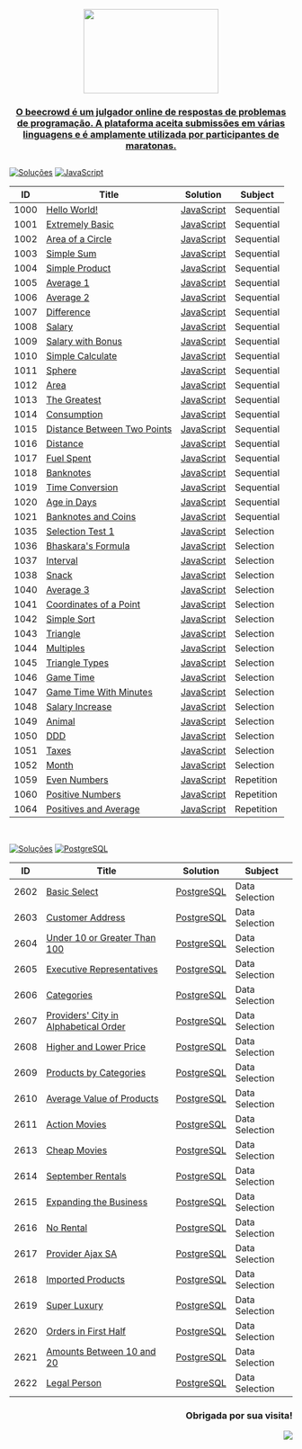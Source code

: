 <p align="center">
<a href="https://www.beecrowd.com.br">
<img  width="240"  height="150"  src="https://resources.beecrowd.com.br/judge/img/5.0/logo-beecrowd.png?1635097036">
</p>

<h3 align="center"> O beecrowd é um julgador online de respostas de problemas de programação.
A plataforma aceita submissões em várias linguagens e é amplamente utilizada por participantes de maratonas. </h3>

##

[![Soluções](https://img.shields.io/badge/Problemas%20Resolvidos-42-purple)](https://github.com/kellymoreira/beecrowd/commits)
[![JavaScript](https://img.shields.io/badge/JavaScript-d8b024.svg)](https://www.JavaScript.com)

| ID | Title | Solution | Subject |
|---| ----- | -------- | ---------- |
|1000|[Hello World!](https://www.beecrowd.com.br/judge/en/problems/view/1000) | [JavaScript](./Solutions-JavaScript/HelloWorld!)|Sequential|
|1001|[Extremely Basic](https://www.beecrowd.com.br/judge/en/problems/view/1001) | [JavaScript](./Solutions-JavaScript/ExtremelyBasic/1001.js)|Sequential|
|1002|[Area of a Circle](https://www.beecrowd.com.br/judge/en/problems/view/1002) | [JavaScript](./Solutions-JavaScript/AreaOfaCircle/1002.js)|Sequential|
|1003|[Simple Sum](https://www.beecrowd.com.br/judge/en/problems/view/1003) | [JavaScript](./Solutions-JavaScript/SimpleSum/1003.js)|Sequential|
|1004|[Simple Product](https://www.beecrowd.com.br/judge/en/problems/view/1004) | [JavaScript](./Solutions-JavaScript/SimpleProduct/1004.js)|Sequential|
|1005|[Average 1](https://www.beecrowd.com.br/judge/en/problems/view/1005) | [JavaScript](./Solutions-JavaScript/Average1/1005.js)|Sequential|
|1006|[Average 2](https://www.beecrowd.com.br/judge/en/problems/view/1006) | [JavaScript](./Solutions-JavaScript/Average2/1006.js)|Sequential|
|1007|[Difference](https://www.beecrowd.com.br/judge/en/problems/view/1007) | [JavaScript](./Solutions-JavaScript/Difference/1007.js)|Sequential|
|1008|[Salary](https://www.beecrowd.com.br/judge/en/problems/view/1008) | [JavaScript](./Solutions-JavaScript/Salary/1008.js)|Sequential|
|1009|[Salary with Bonus](https://www.beecrowd.com.br/judge/en/problems/view/1009) | [JavaScript](./Solutions-JavaScript/SalaryWithBonus/1009.js)|Sequential|
|1010|[Simple Calculate](https://www.beecrowd.com.br/judge/en/problems/view/1010) | [JavaScript](./Solutions-JavaScript/SimpleCalculate/1010.js)|Sequential|
|1011|[Sphere](https://www.beecrowd.com.br/judge/en/problems/view/1011) | [JavaScript](./Solutions-JavaScript/Sphere/1011.js)|Sequential|
|1012|[Area](https://www.beecrowd.com.br/judge/en/problems/view/1012) | [JavaScript](./Solutions-JavaScript/Area/1012.js)|Sequential|
|1013|[The Greatest](https://www.beecrowd.com.br/judge/en/problems/view/1013) | [JavaScript](./Solutions-JavaScript/TheGreatest/1013.js)|Sequential|
|1014|[Consumption](https://www.beecrowd.com.br/judge/en/problems/view/1014) | [JavaScript](./Solutions-JavaScript/Consumption/1014.js)|Sequential|
|1015|[Distance Between Two Points](https://www.beecrowd.com.br/judge/en/problems/view/1015) | [JavaScript](./Solutions-JavaScript/DistanceBetweenTwoPoints/1015.js)|Sequential|
|1016|[Distance](https://www.beecrowd.com.br/judge/en/problems/view/1016) | [JavaScript](./Solutions-JavaScript/Distance/1016.js)|Sequential|
|1017|[Fuel Spent](https://www.beecrowd.com.br/judge/en/problems/view/1017) | [JavaScript](./Solutions-JavaScript/FuelSpent/1017.js)|Sequential|
|1018|[Banknotes](https://www.beecrowd.com.br/judge/en/problems/view/1018) | [JavaScript](./Solutions-JavaScript/Banknotes/1018.js)|Sequential|
|1019|[Time Conversion](https://www.beecrowd.com.br/judge/en/problems/view/1019) | [JavaScript](./Solutions-JavaScript/TimeConversion/1019.js)|Sequential|
|1020|[Age in Days](https://www.beecrowd.com.br/judge/en/problems/view/1020) | [JavaScript](./Solutions-JavaScript/AgeInDays/1020.js)|Sequential|
|1021|[Banknotes and Coins](https://www.beecrowd.com.br/judge/en/problems/view/1021) | [JavaScript](./Solutions-JavaScript/BanknotesAndCoins/1021.js)|Sequential|
|1035|[Selection Test 1](https://www.beecrowd.com.br/judge/en/problems/view/1035) | [JavaScript](./Solutions-JavaScript/SelectionTest1/1035.js)|Selection|
|1036|[Bhaskara's Formula](https://www.beecrowd.com.br/judge/en/problems/view/1036) | [JavaScript](./Solutions-JavaScript/Bhaskara'sFormula/1036.js)|Selection|
|1037|[Interval](https://www.beecrowd.com.br/judge/en/problems/view/1037) | [JavaScript](./Solutions-JavaScript/Interval/1037.js)|Selection|
|1038|[Snack](https://www.beecrowd.com.br/judge/en/problems/view/1038) | [JavaScript](./Solutions-JavaScript/Snack/1038.js)|Selection|
|1040|[Average 3](https://www.beecrowd.com.br/judge/en/problems/view/1040) | [JavaScript](./Solutions-JavaScript/Average3/1040.js)|Selection|
|1041|[Coordinates of a Point](https://www.beecrowd.com.br/judge/en/problems/view/1041) | [JavaScript](./Solutions-JavaScript/CoordinatesOfaPoint/1041.js)|Selection|
|1042|[Simple Sort](https://www.beecrowd.com.br/judge/en/problems/view/1042) | [JavaScript](./Solutions-JavaScript/SimpleSort/1042.js)|Selection|
|1043|[Triangle](https://www.beecrowd.com.br/judge/en/problems/view/1043) | [JavaScript](./Solutions-JavaScript/Triangle/1043.js)|Selection|
|1044|[Multiples](https://www.beecrowd.com.br/judge/en/problems/view/1044) | [JavaScript](./Solutions-JavaScript/Multiples/1044.js)|Selection|
|1045|[Triangle Types](https://www.beecrowd.com.br/judge/en/problems/view/1045) | [JavaScript](./Solutions-JavaScript/TriangleTypes/1045.js)|Selection|
|1046|[Game Time](https://www.beecrowd.com.br/judge/en/problems/view/1046) | [JavaScript](./Solutions-JavaScript/GameTime/1046.js)|Selection|
|1047|[Game Time With Minutes](https://www.beecrowd.com.br/judge/en/problems/view/1047) | [JavaScript](./Solutions-JavaScript/GameTimeWithMinutes/1047.js)|Selection|
|1048|[Salary Increase](https://www.beecrowd.com.br/judge/en/problems/view/1048) | [JavaScript](./Solutions-JavaScript/SalaryIncrease/1048.js)|Selection|
|1049|[Animal](https://www.beecrowd.com.br/judge/en/problems/view/1049) | [JavaScript](./Solutions-JavaScript/Animal/1049.js)|Selection|
|1050|[DDD](https://www.beecrowd.com.br/judge/en/problems/view/1050) | [JavaScript](./Solutions-JavaScript/DDD/1050.js)|Selection|
|1051|[Taxes](https://www.beecrowd.com.br/judge/en/problems/view/1051) | [JavaScript](./Solutions-JavaScript/Taxes/1051.js)|Selection|
|1052|[Month](https://www.beecrowd.com.br/judge/en/problems/view/1052) | [JavaScript](./Solutions-JavaScript/Month/1052.js)|Selection|
|1059|[Even Numbers](https://www.beecrowd.com.br/judge/en/problems/view/1059) | [JavaScript](./Solutions-JavaScript/EvenNumbers/1059.js)|Repetition|
|1060|[Positive Numbers](https://www.beecrowd.com.br/judge/en/problems/view/1060) | [JavaScript](./Solutions-JavaScript/PositiveNumbers/1060.js)|Repetition|
|1064|[Positives and Average](https://www.beecrowd.com.br/judge/en/problems/view/1064) | [JavaScript](./Solutions-JavaScript/PositivesAndAverage/1064.js)|Repetition|



<br>

[![Soluções](https://img.shields.io/badge/Problemas%20Resolvidos-20-purple)](https://github.com/kellymoreira/beecrowd/commits)
[![PostgreSQL](https://img.shields.io/badge/PostgreSQL-1f425f.svg)](https://www.PostgreSQL.com)

| ID | Title | Solution | Subject |
|---| ----- | -------- | ---------- |
|2602|[Basic Select](https://www.beecrowd.com.br/judge/en/problems/view/2602) | [PostgreSQL](./Solutions-SQL/BasicSelect)|Data Selection|
|2603|[Customer Address](https://www.beecrowd.com.br/judge/en/problems/view/2603) | [PostgreSQL](./Solutions-SQL/CustomerAddress)|Data Selection|
|2604|[Under 10 or Greater Than 100](https://www.beecrowd.com.br/judge/en/problems/view/2604) | [PostgreSQL](./Solutions-SQL/Under10orGreaterThan100)|Data Selection|
|2605|[Executive Representatives](https://www.beecrowd.com.br/judge/en/problems/view/2605) | [PostgreSQL](./Solutions-SQL/ExecutiveRepresentatives)|Data Selection|
|2606|[Categories](https://www.beecrowd.com.br/judge/en/problems/view/2606) | [PostgreSQL](./Solutions-SQL/Categories)|Data Selection|
|2607|[Providers' City in Alphabetical Order](https://www.beecrowd.com.br/judge/en/problems/view/2607) | [PostgreSQL](./Solutions-SQL/Providers'CityInAlphabeticalOrder)|Data Selection|
|2608|[Higher and Lower Price](https://www.beecrowd.com.br/judge/en/problems/view/2608) | [PostgreSQL](./Solutions-SQL/HigherAndLowerPrice)|Data Selection|
|2609|[Products by Categories](https://www.beecrowd.com.br/judge/en/problems/view/2609) | [PostgreSQL](./Solutions-SQL/ProductsByCategories)|Data Selection|
|2610|[Average Value of Products](https://www.beecrowd.com.br/judge/en/problems/view/2610) | [PostgreSQL](./Solutions-SQL/AverageValueOfProducts)|Data Selection|
|2611|[Action Movies](https://www.beecrowd.com.br/judge/en/problems/view/2611) | [PostgreSQL](./Solutions-SQL/ActionMovies)|Data Selection|
|2613|[Cheap Movies](https://www.beecrowd.com.br/judge/en/problems/view/2613) | [PostgreSQL](./Solutions-SQL/CheapMovies)|Data Selection|
|2614|[September Rentals](https://www.beecrowd.com.br/judge/en/problems/view/2614) | [PostgreSQL](./Solutions-SQL/SeptemberRentals)|Data Selection|
|2615|[Expanding the Business](https://www.beecrowd.com.br/judge/en/problems/view/2615) | [PostgreSQL](./Solutions-SQL/ExpandingTheBusiness)|Data Selection|
|2616|[No Rental](https://www.beecrowd.com.br/judge/en/problems/view/2616) | [PostgreSQL](./Solutions-SQL/NoRental)|Data Selection|
|2617|[Provider Ajax SA](https://www.beecrowd.com.br/judge/en/problems/view/2616) | [PostgreSQL](./Solutions-SQL/ProviderAjaxSA)|Data Selection|
|2618|[Imported Products](https://www.beecrowd.com.br/judge/en/problems/view/2618) | [PostgreSQL](./Solutions-SQL/ImportedProducts)|Data Selection|
|2619|[Super Luxury](https://www.beecrowd.com.br/judge/en/problems/view/2619) | [PostgreSQL](./Solutions-SQL/SuperLuxury)|Data Selection|
|2620|[Orders in First Half](https://www.beecrowd.com.br/judge/en/problems/view/2620) | [PostgreSQL](./Solutions-SQL/OrdersInFirstHalf)|Data Selection|
|2621|[Amounts Between 10 and 20](https://www.beecrowd.com.br/judge/en/problems/view/2621) | [PostgreSQL](./Solutions-SQL/AmountsBetween10and20)|Data Selection|
|2622|[Legal Person](https://www.beecrowd.com.br/judge/en/problems/view/2621) | [PostgreSQL](./Solutions-SQL/LegalPerson)|Data Selection|




















<div align="right">
  <h3> Obrigada por sua visita! <alt="Obrigada por sua visita!"> </h3>
</div>

<p align="right">
  <img src="https://visitor-badge.laobi.icu/badge?page_id=kellymoreira/beecrowd&right_color=yellow">
</p>






